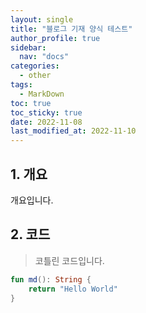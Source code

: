 ```yaml
---
layout: single
title: "블로그 기재 양식 테스트"
author_profile: true
sidebar:
  nav: "docs"
categories: 
  - other
tags:
  - MarkDown
toc: true
toc_sticky: true
date: 2022-11-08
last_modified_at: 2022-11-10
---
```


## 1. 개요

개요입니다.

## 2. 코드

> 코틀린 코드입니다.



```kotlin
fun md(): String {
    return "Hello World"
}
```
